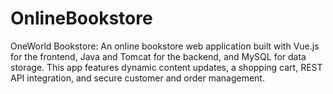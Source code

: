 # OnlineBookstore
OneWorld Bookstore: An online bookstore web application built with Vue.js for the frontend, Java and Tomcat for the backend, and MySQL for data storage. This app features dynamic content updates, a shopping cart, REST API integration, and secure customer and order management.
